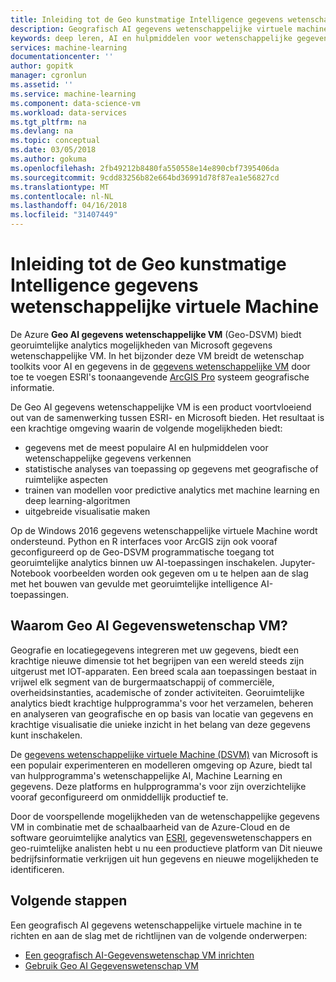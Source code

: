 ```yaml
---
title: Inleiding tot de Geo kunstmatige Intelligence gegevens wetenschappelijke virtuele Machine, Azure | Microsoft Docs
description: Geografisch AI gegevens wetenschappelijke virtuele machine en de onderdelen beschreven.
keywords: deep leren, AI en hulpmiddelen voor wetenschappelijke gegevens, gegevens wetenschappelijke virtuele machine, georuimtelijke analytics
services: machine-learning
documentationcenter: ''
author: gopitk
manager: cgronlun
ms.assetid: ''
ms.service: machine-learning
ms.component: data-science-vm
ms.workload: data-services
ms.tgt_pltfrm: na
ms.devlang: na
ms.topic: conceptual
ms.date: 03/05/2018
ms.author: gokuma
ms.openlocfilehash: 2fb49212b8480fa550558e14e890cbf7395406da
ms.sourcegitcommit: 9cdd83256b82e664bd36991d78f87ea1e56827cd
ms.translationtype: MT
ms.contentlocale: nl-NL
ms.lasthandoff: 04/16/2018
ms.locfileid: "31407449"
---
```

# <a name="introduction-to-the-geo-artificial-intelligence-data-science-virtual-machine"></a>Inleiding tot de Geo kunstmatige Intelligence gegevens wetenschappelijke virtuele Machine

De Azure **Geo AI gegevens wetenschappelijke VM** (Geo-DSVM) biedt georuimtelijke analytics mogelijkheden van Microsoft gegevens wetenschappelijke VM. In het bijzonder deze VM breidt de wetenschap toolkits voor AI en gegevens in de [gegevens wetenschappelijke VM](overview.md) door toe te voegen ESRI's toonaangevende [ArcGIS Pro](https://www.esri.com/arcgis/products/arcgis-pro/overview) systeem geografische informatie.

De Geo AI gegevens wetenschappelijke VM is een product voortvloeiend out van de samenwerking tussen ESRI- en Microsoft bieden. Het resultaat is een krachtige omgeving waarin de volgende mogelijkheden biedt:

- gegevens met de meest populaire AI en hulpmiddelen voor wetenschappelijke gegevens verkennen
- statistische analyses van toepassing op gegevens met geografische of ruimtelijke aspecten
- trainen van modellen voor predictive analytics met machine learning en deep learning-algoritmen
- uitgebreide visualisatie maken

Op de Windows 2016 gegevens wetenschappelijke virtuele Machine wordt ondersteund. Python en R interfaces voor ArcGIS zijn ook vooraf geconfigureerd op de Geo-DSVM programmatische toegang tot georuimtelijke analytics binnen uw AI-toepassingen inschakelen. Jupyter-Notebook voorbeelden worden ook gegeven om u te helpen aan de slag met het bouwen van gevulde met georuimtelijke intelligence AI-toepassingen.


## <a name="why-geo-ai-data-science-vm"></a>Waarom Geo AI Gegevenswetenschap VM? 

Geografie en locatiegegevens integreren met uw gegevens, biedt een krachtige nieuwe dimensie tot het begrijpen van een wereld steeds zijn uitgerust met IOT-apparaten. Een breed scala aan toepassingen bestaat in vrijwel elk segment van de burgermaatschappij of commerciële, overheidsinstanties, academische of zonder activiteiten. Georuimtelijke analytics biedt krachtige hulpprogramma's voor het verzamelen, beheren en analyseren van geografische en op basis van locatie van gegevens en krachtige visualisatie die unieke inzicht in het belang van deze gegevens kunt inschakelen. 

De [gegevens wetenschappelijke virtuele Machine (DSVM)](overview.md) van Microsoft is een populair experimenteren en modelleren omgeving op Azure, biedt tal van hulpprogramma's wetenschappelijke AI, Machine Learning en gegevens. Deze platforms en hulpprogramma's voor zijn overzichtelijke vooraf geconfigureerd om onmiddellijk productief te. 

Door de voorspellende mogelijkheden van de wetenschappelijke gegevens VM in combinatie met de schaalbaarheid van de Azure-Cloud en de software georuimtelijke analytics van [ESRI](http://www.esri.com), gegevenswetenschappers en geo-ruimtelijke analisten hebt u nu een productieve platform van Dit nieuwe bedrijfsinformatie verkrijgen uit hun gegevens en nieuwe mogelijkheden te identificeren. 


## <a name="next-steps"></a>Volgende stappen

Een geografisch AI gegevens wetenschappelijke virtuele machine in te richten en aan de slag met de richtlijnen van de volgende onderwerpen:

* [Een geografisch AI-Gegevenswetenschap VM inrichten](provision-geo-ai-dsvm.md)
* [Gebruik Geo AI Gegevenswetenschap VM](use-geo-ai-dsvm.md)
